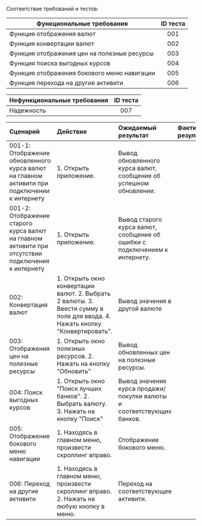 Соответствие требований и тестов:

| Функциональные требования                | ID теста |
| ---------------------------------------- | :------: |
| Функция отображения валют |    001    |
| Функция конвертации валют |    002    |
| Функция отображения цен на полезные ресурсы |    003    |
| Функция поиска выгодных курсов |   004    |
| Функция отображения бокового меню навигации |    005    |
| Функция перехода на другие активити |    006    |


| Нефункциональные требования                | ID теста |
| ---------------------------------------- | :------: |
| Надежность |    007    |

|Cценарий|Действие|Ожидаемый результат|Фактический результат| Оценка|
|:---|:---|:---|:---|:---|
|001-1: Отображение обновленного курса валют на главном активити при подключении к интернету | 1. Открыть приложение. | Вывод обновленного курса валют, сообщение об успешном обновлении. | | |
|001-2: Отображение старого курса валют на главном активити при отсутствии подключения к интернету | 1. Открыть приложение. | Вывод старого курса валют, сообщение об ошибки с подключением к интернету. | | |
|002: Конвертация валют | 1. Открыть окно конвертации валют. 2. Выбрать 2 валюты. 3. Ввести сумму в поле для ввода. 4. Нажать кнопку "Конвертировать". | Вывод значения в другой валюте | | |
|003: Отображения цен на полезные ресурсы | 1. Открыть окно полезных ресурсов. 2. Нажать на кнопку "Обновить" | Вывод обновленных цен на полезные ресурсы. | | |
|004: Поиск выгодных курсов | 1. Открыть окно "Поиск лучших банков". 2. Выбрать валюту. 3. Нажать на кнопку "Поиск"  | Вывод значения курса продажи/покупки валюты и соответствующих банков.| | |
|005: Отображение бокового меню навигации | 1. Находясь в главном меню, произвести скроллинг вправо. | Отображение бокового меню. | | |
|006: Переход на другие активити | 1. Находясь в главном меню, произвести скроллинг вправо. 2. Нажать на любую кнопку в меню. | Переход на соответствующее активити. | | |


